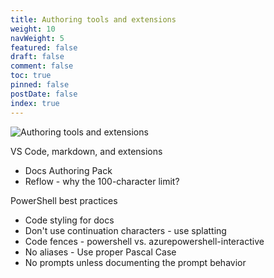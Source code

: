 ```yaml
---
title: Authoring tools and extensions
weight: 10
navWeight: 5
featured: false
draft: false
comment: false
toc: true
pinned: false
postDate: false
index: true
---
```

<!-- markdownlint-disable MD041 -->
![Authoring tools and extensions][01]

VS Code, markdown, and extensions

- Docs Authoring Pack
- Reflow - why the 100-character limit?

PowerShell best practices

- Code styling for docs
- Don't use continuation characters - use splatting
- Code fences - powershell vs. azurepowershell-interactive
- No aliases - Use proper Pascal Case
- No prompts unless documenting the prompt behavior

<!-- link references -->
[01]: ./images/contributedocs/slide10.png
